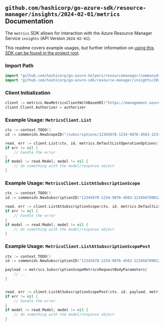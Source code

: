 
## `github.com/hashicorp/go-azure-sdk/resource-manager/insights/2024-02-01/metrics` Documentation

The `metrics` SDK allows for interaction with the Azure Resource Manager Service `insights` (API Version `2024-02-01`).

This readme covers example usages, but further information on [using this SDK can be found in the project root](https://github.com/hashicorp/go-azure-sdk/tree/main/docs).

### Import Path

```go
import "github.com/hashicorp/go-azure-helpers/resourcemanager/commonids"
import "github.com/hashicorp/go-azure-sdk/resource-manager/insights/2024-02-01/metrics"
```


### Client Initialization

```go
client := metrics.NewMetricsClientWithBaseURI("https://management.azure.com")
client.Client.Authorizer = authorizer
```


### Example Usage: `MetricsClient.List`

```go
ctx := context.TODO()
id := commonids.NewScopeID("/subscriptions/12345678-1234-9876-4563-123456789012/resourceGroups/some-resource-group")

read, err := client.List(ctx, id, metrics.DefaultListOperationOptions())
if err != nil {
	// handle the error
}
if model := read.Model; model != nil {
	// do something with the model/response object
}
```


### Example Usage: `MetricsClient.ListAtSubscriptionScope`

```go
ctx := context.TODO()
id := commonids.NewSubscriptionID("12345678-1234-9876-4563-123456789012")

read, err := client.ListAtSubscriptionScope(ctx, id, metrics.DefaultListAtSubscriptionScopeOperationOptions())
if err != nil {
	// handle the error
}
if model := read.Model; model != nil {
	// do something with the model/response object
}
```


### Example Usage: `MetricsClient.ListAtSubscriptionScopePost`

```go
ctx := context.TODO()
id := commonids.NewSubscriptionID("12345678-1234-9876-4563-123456789012")

payload := metrics.SubscriptionScopeMetricsRequestBodyParameters{
	// ...
}


read, err := client.ListAtSubscriptionScopePost(ctx, id, payload, metrics.DefaultListAtSubscriptionScopePostOperationOptions())
if err != nil {
	// handle the error
}
if model := read.Model; model != nil {
	// do something with the model/response object
}
```
